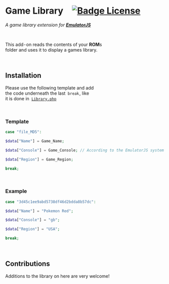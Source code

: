 
# Game Library [![Badge License]][License]

*A game library extension for* ***[EmulatorJS]***

<br>

This add - on reads the contents of your **ROM**s <br>
folder and uses it to display a games library.

<br>

## Installation

Please use the following template and add <br>
the code underneath the last `break` , like <br>
it is done in [`Library.php`]

<br>

### Template

```php
case "file_MD5":

$data["Name"] = Game_Name;

$data["Console"] = Game_Console; // According to the EmulatorJS system abbreviations

$data["Region"] = Game_Region;

break;
```

<br>

### Example

```php
case "3d45c1ee9abd5738df46d2bdda8b57dc":

$data["Name"] = "Pokemon Red";

$data["Console"] = "gb";

$data["Region"] = "USA";

break;
```

<br>

## Contributions

Additions to the library on here are very welcome!


<!----------------------------------------------------------------------------->

[Badge License]: https://img.shields.io/badge/License-Unknown-darkgray

[EmulatorJS]: https://github.com/ElectronicsArchiver/emulatorjs

[`Library.php`]: Source/Library.php

[License]: #
                
